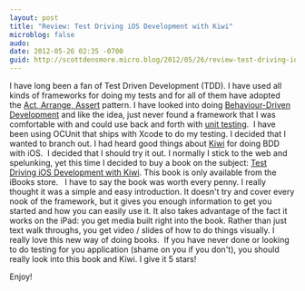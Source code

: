 ```yaml
---
layout: post
title: "Review: Test Driving iOS Development with Kiwi"
microblog: false
audo:
date: 2012-05-26 02:35 -0700
guid: http://scottdensmore.micro.blog/2012/05/26/review-test-driving-ios-development-with-kiwi.html
---
```


I have long been a fan of Test Driven Development (TDD). I have used all kinds of frameworks for doing my tests and for all of them have adopted the [Act, Arrange, Assert](http://c2.com/cgi/wiki?ArrangeActAssert) pattern. I have looked into doing [Behaviour-Driven Development](http://behaviour-driven.org/BehaviourDrivenDevelopment) and like the idea, just never found a framework that I was comfortable with and could use back and forth with [unit testing](http://c2.com/cgi/wiki?UnitTest). 
I have been using OCUnit that ships with Xcode to do my testing. I decided that I wanted to branch out. I had heard good things about [Kiwi](https://github.com/allending/Kiwi) for doing BDD with iOS.  I decided that I should try it out. I normally I stick to the web and spelunking, yet this time I decided to buy a book on the subject: [Test Driving iOS Development with Kiwi](http://editorscut.com/Books/001kiwi/001kiwi-details.html). This book is only available from the iBooks store.  
I have to say the book was worth every penny. I really thought it was a simple and easy introduction. It doesn't try and cover every nook of the framework, but it gives you enough information to get you started and how you can easily use it. It also takes advantage of the fact it works on the iPad: you get media built right into the book. Rather than just text walk throughs, you get video / slides of how to do things visually. I really love this new way of doing books. 
If you have never done or looking to do testing for you application (shame on you if you don't), you should really look into this book and Kiwi. I give it 5 stars!

Enjoy!
